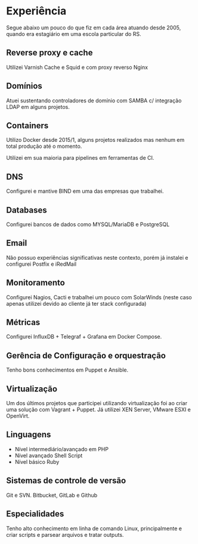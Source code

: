# Experiência
Segue abaixo um pouco do que fiz em cada área atuando desde 2005, quando era estagiário em uma escola particular do RS.

## Reverse proxy e cache
Utilizei Varnish Cache e Squid e com proxy reverso Nginx

## Domínios
Atuei sustentando controladores de domínio com SAMBA c/ integração LDAP em alguns projetos.

## Containers
Utilizo Docker desde 2015/1, alguns projetos realizados mas nenhum em total produção até o momento.

Utilizei em sua maioria para pipelines em ferramentas de CI.

## DNS
Configurei e mantive BIND em uma das empresas que trabalhei.

## Databases
Configurei bancos de dados como MYSQL/MariaDB e PostgreSQL

## Email
Não possuo experiências significativas neste contexto, porém já instalei e configurei Postfix e iRedMail

## Monitoramento
Configurei Nagios, Cacti e trabalhei um pouco com SolarWinds (neste caso apenas utilizei devido ao cliente já ter stack configurada)

## Métricas
Configurei InfluxDB + Telegraf + Grafana em Docker Compose.

## Gerência de Configuração e orquestração
Tenho bons conhecimentos em Puppet e Ansible.

## Virtualização
Um dos últimos projetos que participei utilizando virtualização foi ao criar uma solução com Vagrant + Puppet.
Já utilizei XEN Server, VMware ESXI e OpenVirt.

## Linguagens
* Nível intermediário/avançado em PHP
* Nível avançado Shell Script
* Nível básico Ruby

## Sistemas de controle de versão
Git e SVN. Bitbucket, GitLab e Github

## Especialidades
Tenho alto conhecimento em linha de comando Linux, principalmente e criar scripts e parsear arquivos e tratar outputs.